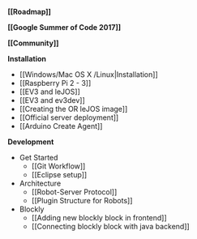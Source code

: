 **[[Roadmap]]**

**[[Google Summer of Code 2017]]**

**[[Community]]**

**Installation**
* [[Windows/Mac OS X /Linux|Installation]]
* [[Raspberry Pi 2 - 3]]
* [[EV3 and leJOS]]
* [[EV3 and ev3dev]]
* [[Creating the OR leJOS image]]
* [[Official server deployment]]
* [[Arduino Create Agent]]

**Development**
* Get Started
  * [[Git Workflow]]
  * [[Eclipse setup]]
* Architecture
  * [[Robot-Server Protocol]]
  * [[Plugin Structure for Robots]]
* Blockly
  * [[Adding new blockly block in frontend]]
  * [[Connecting blockly block with java backend]]